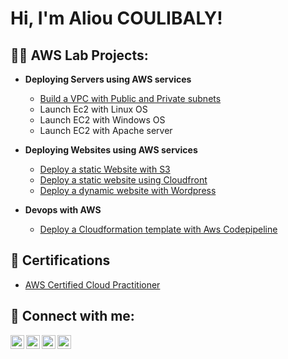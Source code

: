 <h1>Hi, I'm Aliou COULIBALY! 

<h2>👨‍💻 AWS Lab Projects:</h2>

- <b>Deploying Servers using AWS services</b>

  - [Build a VPC with Public and Private subnets](https://github.com/Liioou/AWS_Lab/blob/main/README.md)
  - Launch Ec2 with Linux OS
  - Launch EC2 with Windows OS
  - Launch EC2 with Apache server

- <b>Deploying Websites using AWS services</b>

  - [Deploy a static Website with S3](https://github.com/Liioou/Deploy-a-static-Website-with-S3/tree/main/static-web-with-s3)
  - [Deploy a static website using Cloudfront](https://github.com/Liioou/DeployastaticwebsiteusingCloudfront.git)
  - [Deploy a dynamic website with Wordpress](https://github.com/Liioou/--Deploy-a-dynamic-website-with-Wordpress/blob/main/README.md)
 
- <b>Devops with AWS </b>
  - [Deploy a Cloudformation template with Aws Codepipeline](https://github.com/Liioou/Deploying-a-Cloudformation-Template-using-codepipeline-in-the-us-east-1-Region/blob/main/README.md)
 



  
<h2>📄 Certifications</h2>

- [AWS Certified Cloud Practitioner](https://www.credly.com/badges/245cd8fe-8158-44df-9028-e354ca1b62f0/public_url)
  


<h2> 🤳 Connect with me:</h2>

[<img align="left" alt="JoshMadakor | Facebook" width="22px" src="https://cdn.jsdelivr.net/npm/simple-icons@v3/icons/facebook.svg" />][facebook]
[<img align="left" alt="JoshMadakor | Twitter" width="22px" src="https://cdn.jsdelivr.net/npm/simple-icons@v3/icons/twitter.svg" />][twitter]
[<img align="left" alt="JoshMadakor | LinkedIn" width="22px" src="https://cdn.jsdelivr.net/npm/simple-icons@v3/icons/linkedin.svg" />][linkedin]
[<img align="left" alt="JoshMadakor | Instagram" width="22px" src="https://cdn.jsdelivr.net/npm/simple-icons@v3/icons/instagram.svg" />][instagram]

[Twitter]: https://twitter.com/lioua4
[Facebook]: https://www.facebook.com/liouacc/
[Instagram]: https://www.instagram.com/whodisliou/
[Linkedin]: https://www.linkedin.com/in/aliou-coulibaly-b42937213

<!--
**joshmadakor1/joshmadakor1** is a ✨ _special_ ✨ repository because its `README.md` (this file) appears on your GitHub profile.

Here are some ideas to get you started:

- 🔭 I’m currently working on ...
- 🌱 I’m currently learning ...
- 👯 I’m looking to collaborate on ...
- 🤔 I’m looking for help with ...
- 💬 Ask me about ...
- 📫 How to reach me: ...
- 😄 Pronouns: ...
- ⚡ Fun fact: ...
-->
